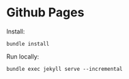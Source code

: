 # Github Pages

Install: 
```
bundle install
```

Run locally:
```
bundle exec jekyll serve --incremental
```
